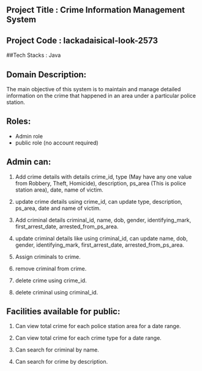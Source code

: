 ## Project Title : Crime Information Management System
## Project Code : lackadaisical-look-2573


##Tech Stacks : Java


## Domain Description:
The main objective of this system is to maintain and manage detailed information on the
crime that happened in an area under a particular police station.


## Roles:
- Admin role
- public role (no account required)


## Admin can:
1. Add crime details with details crime_id, type (May have any one value from
  Robbery, Theft, Homicide), description, ps_area (This is police station area), date,
  name of victim.

2. update crime details using crime_id, can update type, description, ps_area, date
   and name of victim.

3. Add criminal details criminal_id, name, dob, gender, identifying_mark,
   first_arrest_date, arrested_from_ps_area.

4. update criminal details like using criminal_id, can update name, dob, gender,
   identifying_mark, first_arrest_date, arrested_from_ps_area.

5. Assign criminals to crime.

6. remove criminal from crime.

7. delete crime using crime_id.

8. delete criminal using criminal_id.



## Facilities available for public:
1. Can view total crime for each police station area for a date range.

2. Can view total crime for each crime type for a date range.

3. Can search for criminal by name.

4. Can search for crime by description.


